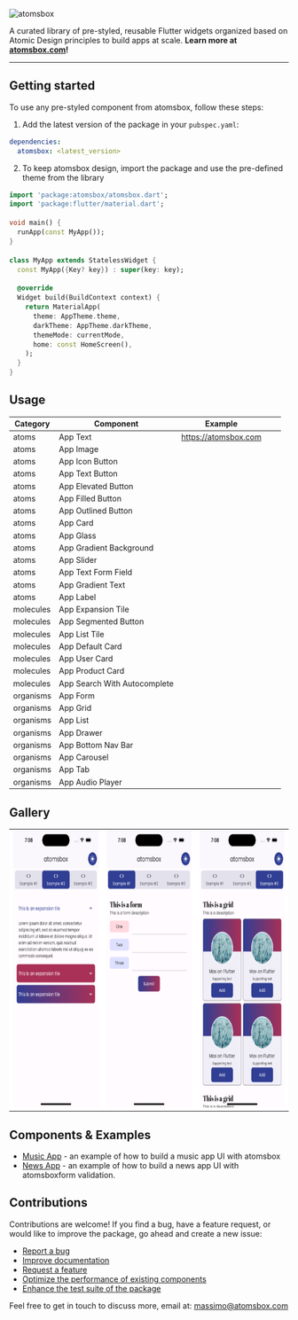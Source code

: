 <!--
This README describes the package. If you publish this package to pub.dev,
this README's contents appear on the landing page for your package.

For information about how to write a good package README, see the guide for
[writing package pages](https://dart.dev/guides/libraries/writing-package-pages).

For general information about developing packages, see the Dart guide for
[creating packages](https://dart.dev/guides/libraries/create-library-packages)
and the Flutter guide for
[developing packages and plugins](https://flutter.dev/developing-packages).
-->



<p align="left">
<img src="https://firebasestorage.googleapis.com/v0/b/atomsbox-8d92a.appspot.com/o/atomsbox-logo-white.png?alt=media&token=d572973f-f913-41da-9f42-271d73cac269" height="75" alt="atomsbox"/>
</p>

A curated library of pre-styled, reusable Flutter widgets organized based on Atomic Design principles to build apps at scale.
**Learn more at [atomsbox.com](https://atomsbox.com)!**

---



## Getting started
To use any pre-styled component from atomsbox, follow these steps:
1. Add the latest version of the package in your `pubspec.yaml`:
```yaml
dependencies:
  atomsbox: <latest_version>
```

2. To keep atomsbox design, import the package and use the pre-defined theme from the library
```dart
import 'package:atomsbox/atomsbox.dart';
import 'package:flutter/material.dart';

void main() {
  runApp(const MyApp());
}

class MyApp extends StatelessWidget {
  const MyApp({Key? key}) : super(key: key);

  @override
  Widget build(BuildContext context) {
    return MaterialApp(
      theme: AppTheme.theme,
      darkTheme: AppTheme.darkTheme,
      themeMode: currentMode,
      home: const HomeScreen(),
    );
  }
}
```

## Usage





| Category  	| Component                    	| Example              	|   	|   	|
|-----------	|------------------------------	|----------------------	|---	|---	|
| atoms     	| App Text                     	| https://atomsbox.com 	|   	|   	|
| atoms     	| App Image                    	|                      	|   	|   	|
| atoms     	| App Icon Button              	|                      	|   	|   	|
| atoms     	| App Text Button              	|                      	|   	|   	|
| atoms     	| App Elevated Button          	|                      	|   	|   	|
| atoms     	| App Filled Button            	|                      	|   	|   	|
| atoms     	| App Outlined Button          	|                      	|   	|   	|
| atoms     	| App Card                     	|                      	|   	|   	|
| atoms     	| App Glass                    	|                      	|   	|   	|
| atoms     	| App Gradient Background      	|                      	|   	|   	|
| atoms     	| App Slider                   	|                      	|   	|   	|
| atoms     	| App Text Form Field          	|                      	|   	|   	|
| atoms     	| App Gradient Text            	|                      	|   	|   	|
| atoms     	| App Label                    	|                      	|   	|   	|
| molecules 	| App Expansion Tile           	|                      	|   	|   	|
| molecules 	| App Segmented Button         	|                      	|   	|   	|
| molecules 	| App List Tile                	|                      	|   	|   	|
| molecules 	| App Default Card             	|                      	|   	|   	|
| molecules 	| App User Card                	|                      	|   	|   	|
| molecules 	| App Product Card             	|                      	|   	|   	|
| molecules 	| App Search With Autocomplete 	|                      	|   	|   	|
| organisms 	| App Form                     	|                      	|   	|   	|
| organisms 	| App Grid                     	|                      	|   	|   	|
| organisms 	| App List                     	|                      	|   	|   	|
| organisms 	| App Drawer                   	|                      	|   	|   	|
| organisms 	| App Bottom Nav Bar           	|                      	|   	|   	|
| organisms 	| App Carousel                 	|                      	|   	|   	|
| organisms 	| App Tab                      	|                      	|   	|   	|
| organisms 	| App Audio Player             	|                      	|   	|   	|

## Gallery 

<table>
    <tbody>
        <tr>
            <td align="center" style="background-color: white">
                <a href="https://verygood.ventures">
                <img src="https://raw.githubusercontent.com/maxonflutter/atomsbox/main/packages/atomsbox/screenshots/app_extension_tile_example_light.png?token=GHSAT0AAAAAABVFB3LJRIPZ5BMVTZ4TFXOSZBSXOXQ" height="500" alt="atomsbox pre-styled extension tile"/>
                </a>
            </td>           
            <td align="center" style="background-color: white">
                <a href="https://verygood.ventures">
                <img src="https://raw.githubusercontent.com/maxonflutter/atomsbox/main/packages/atomsbox/screenshots/app_form_example_light.png?token=GHSAT0AAAAAABVFB3LJ4UXL64B3RSHLOWNWZBSXO2A" height="500" alt="atomsbox pre-styled form" />
                </a>
            </td>
            <td align="center" style="background-color: white">
                <a href="https://verygood.ventures">
<img src="https://raw.githubusercontent.com/maxonflutter/atomsbox/main/packages/atomsbox/screenshots/app_grid_example_light.png?token=GHSAT0AAAAAABVFB3LJV7P22UN7OGEDKVL4ZBSXO3Q" height="500" alt="atomsbox pre-styled grid" />
                </a>
            </td>
        </tr>
    </tbody>
</table>




## Components & Examples



- [Music App](https://bloclibrary.dev/#/fluttercountertutorial) - an example of how to build a music app UI with atomsbox
- [News App](https://github.com/felangel/bloc/tree/master/examples/flutter_form_validation) - an example of how to build a news app UI with atomsboxform validation.


## Contributions
Contributions are welcome! If you find a bug, have a feature request, or would like to improve the package, go ahead and create a new issue:
* [Report a bug](https://github.com/maxonflutter/atomsbox/issues/new?assignees=&labels=bug&template=bug_report.md&title=) 
* [Improve documentation](https://github.com/maxonflutter/atomsbox/issues/new?assignees=&labels=documentation&template=documentation.md&title=docs%3A+)
* [Request a feature](https://github.com/maxonflutter/atomsbox/issues/new?assignees=&labels=enhancement&template=feature_request.md&title=)
* [Optimize the performance of existing components](https://github.com/maxonflutter/atomsbox/issues/new?assignees=&labels=enhancement&template=performance-update.md&title=perf%3A+)
* [Enhance the test suite of the package](https://github.com/maxonflutter/atomsbox/issues/new?assignees=&labels=test&template=test.md&title=test%3A+)


Feel free to get in touch to discuss more, email at: massimo@atomsbox.com